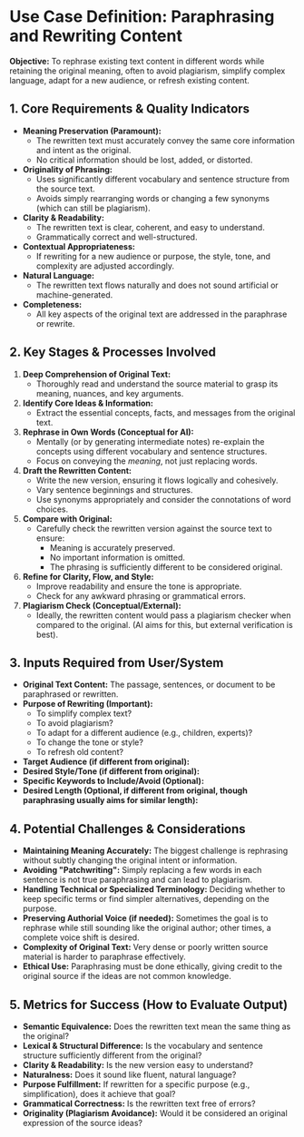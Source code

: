 # Use Case Definition: Paraphrasing and Rewriting Content

**Objective:** To rephrase existing text content in different words while retaining the original meaning, often to avoid plagiarism, simplify complex language, adapt for a new audience, or refresh existing content.

## 1. Core Requirements & Quality Indicators

*   **Meaning Preservation (Paramount):**
    *   The rewritten text must accurately convey the same core information and intent as the original.
    *   No critical information should be lost, added, or distorted.
*   **Originality of Phrasing:**
    *   Uses significantly different vocabulary and sentence structure from the source text.
    *   Avoids simply rearranging words or changing a few synonyms (which can still be plagiarism).
*   **Clarity & Readability:**
    *   The rewritten text is clear, coherent, and easy to understand.
    *   Grammatically correct and well-structured.
*   **Contextual Appropriateness:**
    *   If rewriting for a new audience or purpose, the style, tone, and complexity are adjusted accordingly.
*   **Natural Language:**
    *   The rewritten text flows naturally and does not sound artificial or machine-generated.
*   **Completeness:**
    *   All key aspects of the original text are addressed in the paraphrase or rewrite.

## 2. Key Stages & Processes Involved

1.  **Deep Comprehension of Original Text:**
    *   Thoroughly read and understand the source material to grasp its meaning, nuances, and key arguments.
2.  **Identify Core Ideas & Information:**
    *   Extract the essential concepts, facts, and messages from the original text.
3.  **Rephrase in Own Words (Conceptual for AI):**
    *   Mentally (or by generating intermediate notes) re-explain the concepts using different vocabulary and sentence structures.
    *   Focus on conveying the *meaning*, not just replacing words.
4.  **Draft the Rewritten Content:**
    *   Write the new version, ensuring it flows logically and cohesively.
    *   Vary sentence beginnings and structures.
    *   Use synonyms appropriately and consider the connotations of word choices.
5.  **Compare with Original:**
    *   Carefully check the rewritten version against the source text to ensure:
        *   Meaning is accurately preserved.
        *   No important information is omitted.
        *   The phrasing is sufficiently different to be considered original.
6.  **Refine for Clarity, Flow, and Style:**
    *   Improve readability and ensure the tone is appropriate.
    *   Check for any awkward phrasing or grammatical errors.
7.  **Plagiarism Check (Conceptual/External):**
    *   Ideally, the rewritten content would pass a plagiarism checker when compared to the original. (AI aims for this, but external verification is best).

## 3. Inputs Required from User/System

*   **Original Text Content:** The passage, sentences, or document to be paraphrased or rewritten.
*   **Purpose of Rewriting (Important):**
    *   To simplify complex text?
    *   To avoid plagiarism?
    *   To adapt for a different audience (e.g., children, experts)?
    *   To change the tone or style?
    *   To refresh old content?
*   **Target Audience (if different from original):**
*   **Desired Style/Tone (if different from original):**
*   **Specific Keywords to Include/Avoid (Optional):**
*   **Desired Length (Optional, if different from original, though paraphrasing usually aims for similar length):**

## 4. Potential Challenges & Considerations

*   **Maintaining Meaning Accurately:** The biggest challenge is rephrasing without subtly changing the original intent or information.
*   **Avoiding "Patchwriting":** Simply replacing a few words in each sentence is not true paraphrasing and can lead to plagiarism.
*   **Handling Technical or Specialized Terminology:** Deciding whether to keep specific terms or find simpler alternatives, depending on the purpose.
*   **Preserving Authorial Voice (if needed):** Sometimes the goal is to rephrase while still sounding like the original author; other times, a complete voice shift is desired.
*   **Complexity of Original Text:** Very dense or poorly written source material is harder to paraphrase effectively.
*   **Ethical Use:** Paraphrasing must be done ethically, giving credit to the original source if the ideas are not common knowledge.

## 5. Metrics for Success (How to Evaluate Output)

*   **Semantic Equivalence:** Does the rewritten text mean the same thing as the original?
*   **Lexical & Structural Difference:** Is the vocabulary and sentence structure sufficiently different from the original?
*   **Clarity & Readability:** Is the new version easy to understand?
*   **Naturalness:** Does it sound like fluent, natural language?
*   **Purpose Fulfillment:** If rewritten for a specific purpose (e.g., simplification), does it achieve that goal?
*   **Grammatical Correctness:** Is the rewritten text free of errors?
*   **Originality (Plagiarism Avoidance):** Would it be considered an original expression of the source ideas?
